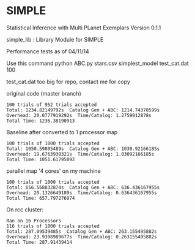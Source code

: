 SIMPLE
======

Statistical Inference with Multi PLanet Exemplars
Version 0.1.1

simple_lib : Library Module for SIMPLE




Performance tests as of 04/11/14

Use this command
python ABC.py stars.csv simplest_model test_cat.dat 100

test_cat.dat too big for repo, contact me for copy

original code (master branch)

    100 trials of 952 trials accepted
    Total: 1234.82149792s  Catalog Gen + ABC: 1214.74370599s
    Overhead: 20.0777919292s  Time/Catalog: 1.2759912878s
    Total Time: 1236.38190913




Baseline after converted to 1 processor map

    100 trials of 1000 trials accepted
    Total: 1050.59805489s  Catalog Gen + ABC: 1030.92166185s
    Overhead: 19.6763930321s  Time/Catalog: 1.03092166185s
    Total Time: 1051.61795092




parallel map '4 cores' on my machine

    100 trials of 1000 trials accepted
    Total: 656.568832874s  Catalog Gen + ABC: 636.436167955s
    Overhead: 20.1326649189s  Time/Catalog: 0.636436167955s
    Total Time: 657.797276974



On rcc cluster:

    Ran on 16 Processors
    116 trials of 1000 trials accepted
    Total: 287.09539485s  Catalog Gen + ABC: 263.155495882s
    Overhead: 23.9398989677s  Time/Catalog: 0.263155495882s
    Total Time: 287.91439414

